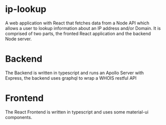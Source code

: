 # ip-lookup
A web application with React that fetches data from a Node API which allows a user to lookup information about an IP address and/or Domain. It is comprised of two parts, the fronted React application and the backend Node server. 

# Backend
The Backend is written in typescript and runs an Apollo Server with Express, the backend uses graphql to wrap a WHOIS restful API

# Frontend
The React Frontend is written in typescript and uses some material-ui components.
